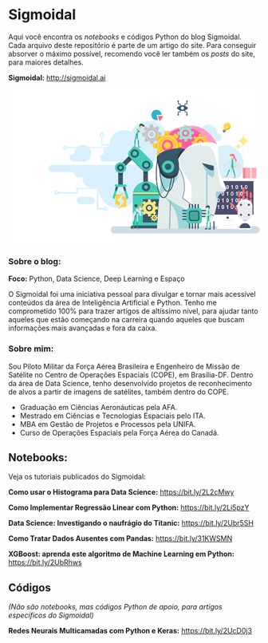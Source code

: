 # Sigmoidal

Aqui você encontra os *notebooks* e códigos Python do blog Sigmoidal. Cada arquivo deste repositório é parte de um artigo do site. Para conseguir absorver o máximo possível, recomendo você ler também os *posts* do site, para maiores detalhes.

**Sigmoidal:** http://sigmoidal.ai

![Sigmoida, blog sobre Python, Data Science e Deep LEarning](img/index.png)

### Sobre o blog:

**Foco:** Python, Data Science, Deep Learning e Espaço

O Sigmoidal foi uma iniciativa pessoal para divulgar e tornar mais acessível conteúdos da área de Inteligência Artificial e Python. Tenho me comprometido 100% para trazer artigos de altíssimo nível, para ajudar tanto aqueles que estão começando na carreira quando aqueles que buscam informações mais avançadas e fora da caixa.

### Sobre mim:

Sou Piloto Militar da Força Aérea Brasileira e Engenheiro de Missão de Satélite no Centro de Operações Espaciais (COPE), em Brasília-DF. Dentro da área de Data Science, tenho desenvolvido projetos de reconhecimento de alvos a partir de imagens de satélites, também dentro do COPE.

* Graduação em Ciências Aeronáuticas pela AFA.
* Mestrado em Ciências e Tecnologias Espaciais pelo ITA.
* MBA em Gestão de Projetos e Processos pela UNIFA.
* Curso de Operações Espaciais pela Força Aérea do Canadá.

## Notebooks:
Veja os tutoriais publicados do Sigmoidal:

**Como usar o Histograma para Data Science:** https://bit.ly/2L2cMwy

**Como Implementar Regressão Linear com Python:** https://bit.ly/2Li5pzY

**Data Science: Investigando o naufrágio do Titanic:** https://bit.ly/2Ubr5SH

**Como Tratar Dados Ausentes com Pandas:** https://bit.ly/31KWSMN

**XGBoost: aprenda este algoritmo de Machine Learning em Python:** https://bit.ly/2UbRhws

## Códigos
*(Não são notebooks, mas códigos Python de apoio, para artigos específicos do Sigmoidal)*

**Redes Neurais Multicamadas com Python e Keras:** https://bit.ly/2UcD0j3



